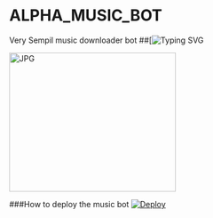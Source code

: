 # ALPHA_MUSIC_BOT

Very Sempil music downloader bot
##[![Typing SVG](https://readme-typing-svg.herokuapp.com/?lines=welcome+To+Alpha-music-downloader-Bot!;created+by+Alpha+Admin+Lallu+Lallus!;A+simple+music+Bot!;yt+music+Downloader+bot!;start+message+with+pic!;and+all+futures!)
</p>
<img src="https://telegra.ph/file/080538bf9bad4e0d208ca.jpg" alt="JPG" width="300" height="250"/>
</p>

###How to deploy the music bot
[![Deploy](https://www.herokucdn.com/deploy/button.svg)](https://heroku.com/deploy?template=https://github.com/Lallu-lallus/Alpha_music_bot)

